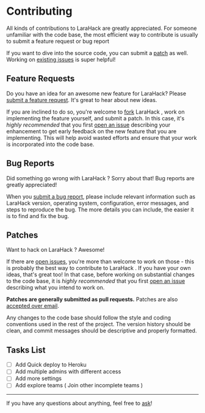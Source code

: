 Contributing
============

All kinds of contributions to LaraHack are greatly appreciated. For someone
unfamiliar with the code base, the most efficient way to contribute is usually
to submit a feature request or bug report

If you want to dive into the source code, you can submit a [patch](#patches) as
well. Working on [existing issues][issues] is super helpful!

Feature Requests
----------------

Do you have an idea for an awesome new feature for LaraHack? Please [submit a
feature request][issue]. It's great to hear about new ideas.

If you are inclined to do so, you're welcome to [fork][fork] LaraHack , work on
implementing the feature yourself, and submit a patch. In this case, it's
*highly recommended* that you first [open an issue][issue] describing your
enhancement to get early feedback on the new feature that you are implementing.
This will help avoid wasted efforts and ensure that your work is incorporated
into the code base.

Bug Reports
-----------

Did something go wrong with LaraHack ? Sorry about that! Bug reports are greatly
appreciated!

When you [submit a bug report][issue], please include relevant information such
as LaraHack  version, operating system, configuration, error messages, and steps to
reproduce the bug. The more details you can include, the easier it is to find
and fix the bug.

Patches
-------

Want to hack on LaraHack ? Awesome!

If there are [open issues][issues], you're more than welcome to work on those -
this is probably the best way to contribute to LaraHack . If you have your own
ideas, that's great too! In that case, before working on substantial changes to
the code base, it is *highly recommended* that you first [open an issue][issue]
describing what you intend to work on.

**Patches are generally submitted as pull requests.** Patches are also
[accepted over email][email].

Any changes to the code base should follow the style and coding conventions
used in the rest of the project. The version history should be clean, and
commit messages should be descriptive and properly formatted.


Tasks List
-------

- [ ] Add Quick deploy to Heroku 
- [ ] Add multiple admins with different access
- [ ] Add more settings 
- [ ] Add explore teams ( Join other incomplete teams )

---

If you have any questions about anything, feel free to [ask][email]!


[issue]: https://github.com/ScientificClubofESI/LaraHack/issues/new
[issues]: https://github.com/ScientificClubofESI/LaraHack/issues
[fork]: https://github.com/ScientificClubofESI/LaraHack/fork
[email]: mailto:ha_zellat@esi.dz
